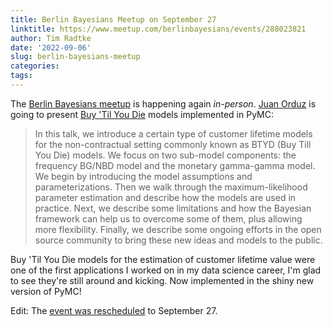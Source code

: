 ```yaml
---
title: Berlin Bayesians Meetup on September 27
linktitle: https://www.meetup.com/berlinbayesians/events/288023821
author: Tim Radtke
date: '2022-09-06'
slug: berlin-bayesians-meetup
categories:
tags:
---
```


The [Berlin Bayesians meetup](https://www.meetup.com/berlinbayesians/events/288023821) is happening again *in-person*. [Juan Orduz](https://juanitorduz.github.io) is going to present [Buy 'Til You Die](https://en.wikipedia.org/wiki/Buy_Till_you_Die) models implemented in PyMC:

> In this talk, we introduce a certain type of customer lifetime models for the non-contractual setting commonly known as BTYD (Buy Till You Die) models. We focus on two sub-model components: the frequency BG/NBD model and the monetary gamma-gamma model. We begin by introducing the model assumptions and parameterizations. Then we walk through the maximum-likelihood parameter estimation and describe how the models are used in practice. Next, we describe some limitations and how the Bayesian framework can help us to overcome some of them, plus allowing more flexibility. Finally, we describe some ongoing efforts in the open source community to bring these new ideas and models to the public.

Buy 'Til You Die models for the estimation of customer lifetime value were one of the first applications I worked on in my data science career, I'm glad to see they're still around and kicking. Now implemented in the shiny new version of PyMC!

Edit: The [event was rescheduled](https://twitter.com/BBayesians/status/1568131293740777473) to September 27.
